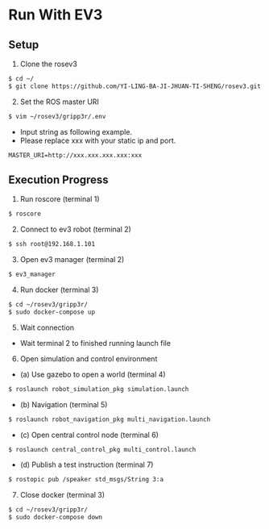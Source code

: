 # Run With EV3

## Setup

1. Clone the rosev3

```bash
$ cd ~/
$ git clone https://github.com/YI-LING-BA-JI-JHUAN-TI-SHENG/rosev3.git
```

2. Set the ROS master URI

```bash
$ vim ~/rosev3/gripp3r/.env
```

+ Input string as following example.
+ Please replace xxx with your static ip and port.

```
MASTER_URI=http://xxx.xxx.xxx.xxx:xxx
```

## Execution Progress

1. Run roscore (terminal 1)

```bash
$ roscore
```

2. Connect to ev3 robot (terminal 2)

```bash
$ ssh root@192.168.1.101
```

3. Open ev3 manager (terminal 2)

```bash
$ ev3_manager
```

4. Run docker (terminal 3)

```bash
$ cd ~/rosev3/gripp3r/
$ sudo docker-compose up
```

5. Wait connection

+ Wait terminal 2 to finished running launch file

6. Open simulation and control environment

  + (a) Use gazebo to open a world (terminal 4)

```bash
$ roslaunch robot_simulation_pkg simulation.launch
```

  + (b) Navigation (terminal 5)

```bash
$ roslaunch robot_navigation_pkg multi_navigation.launch
```

  + (c) Open central control node (terminal 6)

```bash
$ roslaunch central_control_pkg multi_control.launch
```

  + (d) Publish a test instruction (terminal 7)

```bash
$ rostopic pub /speaker std_msgs/String 3:a
```

7. Close docker (terminal 3)

```bash
$ cd ~/rosev3/gripp3r/
$ sudo docker-compose down
```
